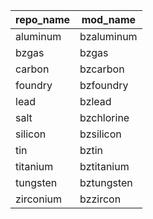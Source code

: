 |repo_name|mod_name  |
|---------|----------|
|aluminum |bzaluminum|
|bzgas    |bzgas     |
|carbon   |bzcarbon  |
|foundry  |bzfoundry |
|lead     |bzlead    |
|salt     |bzchlorine|
|silicon  |bzsilicon |
|tin      |bztin     |
|titanium |bztitanium|
|tungsten |bztungsten|
|zirconium|bzzircon  |

